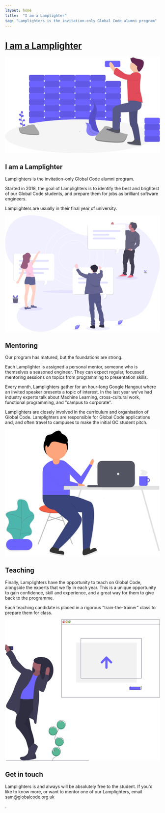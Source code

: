 ```yaml
---
layout: home
title:  "I am a Lamplighter"
tag: "Lamplighters is the invitation-only Global Code alumni program"
---
```


<div class="page__header">
    <div class="hero__overlay hero__overlay--gradient"></div>
    <div class="hero__mask"></div>
    <div class="page__header__inner">
        <div class="container">
            <div class="page__header__content">
                <div class="page__header__content__inner" id='navConverter'>
                    <h1 class="page__header__title"><a href="/blog">I am a Lamplighter</a></h1>
                </div>
            </div>
        </div>
    </div>
</div>

<!-- Expanded sections -->
<div class="expanded landing__section">
	<div class="container">
		<div class="expanded__inner">
			<div class="expanded__media">
				<img src="assets/images/building_blocks_n0nc.svg" class="expanded__image">
			</div>
			<div class="expanded__content">
				<h2 class="expanded__title">I am a Lamplighter</h2>
				<p class="expanded__text">Lamplighters is the invitation-only Global Code alumni program.</p>
				<p class="expanded__text">Started in 2018, the goal of Lamplighters is to identify the best and brightest of our Global Code students, and prepare them for jobs as brilliant software engineers.</p>
				<p class="expanded__text">Lamplighters are usually in their final year of university.</p>
				<p></p>
			</div>
		</div>
	</div>
</div>
<div class="expanded landing__section">
	<div class="container">
		<div class="expanded__inner">
			<div class="expanded__media">
				<img src="assets/images/work_chat_erdt.svg" class="expanded__image">
			</div>
			<div class="expanded__content">
				<h2 class="expanded__title">Mentoring</h2>
				<p class="expanded__text"><span class='stress'>Our program has matured, but the foundations are
						strong.</span></p>
				<p class="expanded__text">Each Lamplighter is assigned a personal mentor, someone who is themselves a seasoned engineer. They can expect regular, focussed mentoring sessions on topics from programming to presentation skills.</p>
				<p class="expanded__text">Every month, Lamplighters gather for an hour-long Google Hangout where an invited speaker presents a topic of interest. In the last year we've had industry experts talk about Machine Learning, cross-cultural work, functional programming, and "campus to corporate".</p>
				<p class="expanded__text">Lamplighters are closely involved in the curriculum and organisation of Global Code. Lamplighters are responsible for Global Code applications and, and often travel to campuses to make the initial GC student pitch.</p>
			</div>
		</div>
	</div>
</div>

<div class="expanded landing__section">
	<div class="container">
		<div class="expanded__inner">
			<div class="expanded__media">
				<img src="assets/images/undraw_hello_aeia.svg" class="expanded__image">
			</div>
			<div class="expanded__content">
				<h2 class="expanded__title">Teaching</h2>
				<p class="expanded__text">Finally, Lamplighters have the opportunity to teach on Global Code, alongside the experts that we fly in each year. This is a unique opportunity to gain confidence, skill and experience, and a great way for them to give back to the programme.</p>
				<p class="expanded__text">Each teaching candidate is placed in a rigorous "train-the-trainer" class to prepare them for class.</p>
			</div>
		</div>
	</div>
</div>
<div class="expanded landing__section">
	<div class="container">
		<div class="expanded__inner">
			<div class="expanded__media">
				<img src="assets/images/upload_image_iwej.svg" class="expanded__image">
			</div>
			<div class="expanded__content">
				<h2 class="expanded__title">Get in touch</h2>
				<p class="expanded__text">Lamplighters is and always will be absolutely free to the student. If you'd like to know more, or want to mentor one of our Lamplighters, email <a href="mailto:sam@globalcode.org.uk">sam@globalcode.org.uk</a></p>
			</div>
		</div>
	</div>
</div>







.